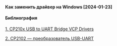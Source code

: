 #### Как заменить драйвер на Windows [2024-01-23]

<!--
Материал: [Как заменить драйвер на Windows]()
-->


#### Библиография

[1. CP210x USB to UART Bridge VCP Drivers](https://www.silabs.com/developers/usb-to-uart-bridge-vcp-drivers?tab=downloads)

[2. CP2102 — преобразователь USB-UART](https://micro-pi.ru/cp2102-преобразователь-usb-uart/)

<!--
[2. Как удалить старые драйвера usb-устройств из Windows?](https://zavod-mc.ru/tehnika/kak-udalit-starye-drayvera-usb-ustroystv-windows)
-->